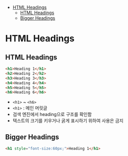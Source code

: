 - [HTML Headings](#html-headings)
  * [HTML Headings](#html-headings-1)
  * [Bigger Headings](#bigger-headings)

# HTML Headings

## HTML Headings

```html
<h1>Heading 1</h1>
<h2>Heading 2</h2>
<h3>Heading 3</h3>
<h4>Heading 4</h4>
<h5>Heading 5</h5>
<h6>Heading 6</h6>
```

- `<h1>` ~ `<h6>`
- `<h1>` : 메인 머릿글
- 검색 엔진에서 heading으로 구조를 확인함
- 텍스트의 크기를 키우거나 굵게 표시하기 위하여 사용은 금지

## Bigger Headings

```html
<h1 style="font-size:60px;">Heading 1</h1>
```



